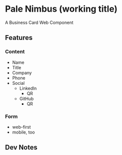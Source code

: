 # Pale Nimbus (working title)

A Business Card Web Component

## Features

### Content

- Name
- Title
- Company
- Phone
- Social
  - LinkedIn
    - QR
  - GitHub
    - QR

### Form

- web-first
- mobile, too

## Dev Notes
